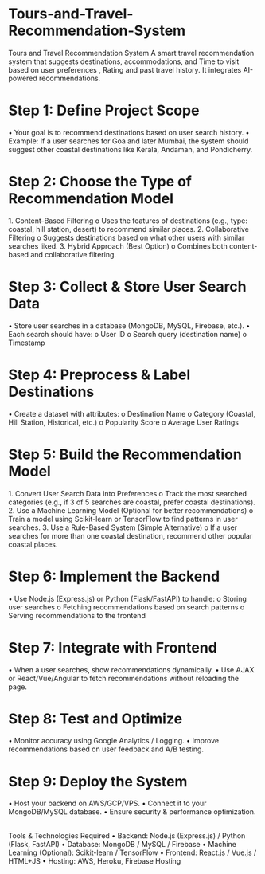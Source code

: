 # Tours-and-Travel-Recommendation-System
<p>Tours and Travel Recommendation System   A smart travel recommendation system that suggests destinations, accommodations, and Time to visit based on user preferences , Rating and past travel history. It integrates AI-powered recommendations.</p>
<h1>Step 1: Define Project Scope</h1>
•	Your goal is to recommend destinations based on user search history.
•	Example: If a user searches for Goa and later Mumbai, the system should suggest other coastal destinations like Kerala, Andaman, and Pondicherry.

<h1>Step 2: Choose the Type of Recommendation Model</h1>
1.	Content-Based Filtering 
o	Uses the features of destinations (e.g., type: coastal, hill station, desert) to recommend similar places.
2.	Collaborative Filtering 
o	Suggests destinations based on what other users with similar searches liked.
3.	Hybrid Approach (Best Option) 
o	Combines both content-based and collaborative filtering.

<h1>Step 3: Collect & Store User Search Data</h1>
•	Store user searches in a database (MongoDB, MySQL, Firebase, etc.).
•	Each search should have: 
o	User ID
o	Search query (destination name)
o	Timestamp

<h1>Step 4: Preprocess & Label Destinations</h1>
•	Create a dataset with attributes: 
o	Destination Name
o	Category (Coastal, Hill Station, Historical, etc.)
o	Popularity Score
o	Average User Ratings

<h1>Step 5: Build the Recommendation Model</h1>
1.	Convert User Search Data into Preferences
o	Track the most searched categories (e.g., if 3 of 5 searches are coastal, prefer coastal destinations).
2.	Use a Machine Learning Model (Optional for better recommendations)
o	Train a model using Scikit-learn or TensorFlow to find patterns in user searches.
3.	Use a Rule-Based System (Simple Alternative)
o	If a user searches for more than one coastal destination, recommend other popular coastal places.

<h1>Step 6: Implement the Backend</h1>
•	Use Node.js (Express.js) or Python (Flask/FastAPI) to handle: 
o	Storing user searches
o	Fetching recommendations based on search patterns
o	Serving recommendations to the frontend

<h1>Step 7: Integrate with Frontend</h1>
•	When a user searches, show recommendations dynamically.
•	Use AJAX or React/Vue/Angular to fetch recommendations without reloading the page.

<h1>Step 8: Test and Optimize</h1>
•	Monitor accuracy using Google Analytics / Logging.
•	Improve recommendations based on user feedback and A/B testing.

<h1>Step 9: Deploy the System</h1>
•	Host your backend on AWS/GCP/VPS.
•	Connect it to your MongoDB/MySQL database.
•	Ensure security & performance optimization.

<br>Tools & Technologies Required
•	Backend: Node.js (Express.js) / Python (Flask, FastAPI)
•	Database: MongoDB / MySQL / Firebase
•	Machine Learning (Optional): Scikit-learn / TensorFlow
•	Frontend: React.js / Vue.js / HTML+JS
•	Hosting: AWS, Heroku, Firebase Hosting
